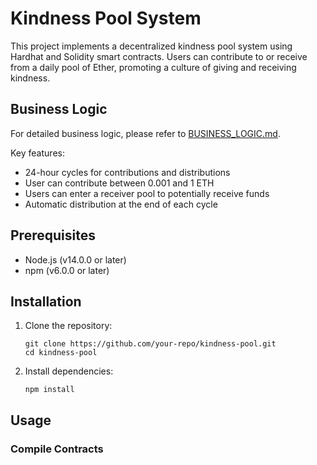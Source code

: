 # Kindness Pool System

This project implements a decentralized kindness pool system using Hardhat and Solidity smart contracts. Users can contribute to or receive from a daily pool of Ether, promoting a culture of giving and receiving kindness.

## Business Logic

For detailed business logic, please refer to [BUSINESS_LOGIC.md](./docs/BUSINESS_LOGIC.md).

Key features:
- 24-hour cycles for contributions and distributions
- User can contribute between 0.001 and 1 ETH
- Users can enter a receiver pool to potentially receive funds
- Automatic distribution at the end of each cycle

## Prerequisites

- Node.js (v14.0.0 or later)
- npm (v6.0.0 or later)

## Installation

1. Clone the repository:
   ```
   git clone https://github.com/your-repo/kindness-pool.git
   cd kindness-pool
   ```

2. Install dependencies:
   ```
   npm install
   ```

## Usage

### Compile Contracts
